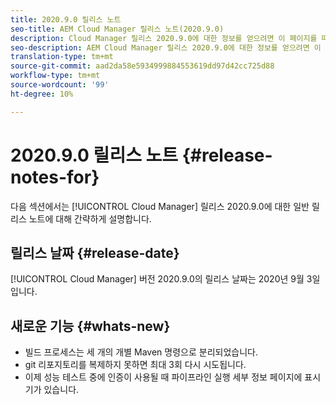 ```yaml
---
title: 2020.9.0 릴리스 노트
seo-title: AEM Cloud Manager 릴리스 노트(2020.9.0)
description: Cloud Manager 릴리스 2020.9.0에 대한 정보를 얻으려면 이 페이지를 따르십시오
seo-description: AEM Cloud Manager 릴리스 2020.9.0에 대한 정보를 얻으려면 이 페이지를 따르십시오
translation-type: tm+mt
source-git-commit: aad2da58e5934999884553619dd97d42cc725d88
workflow-type: tm+mt
source-wordcount: '99'
ht-degree: 10%

---
```


# 2020.9.0 릴리스 노트 {#release-notes-for}

다음 섹션에서는 [!UICONTROL Cloud Manager] 릴리스 2020.9.0에 대한 일반 릴리스 노트에 대해 간략하게 설명합니다.

## 릴리스 날짜 {#release-date}

[!UICONTROL Cloud Manager] 버전 2020.9.0의 릴리스 날짜는 2020년 9월 3일입니다.

## 새로운 기능 {#whats-new}

* 빌드 프로세스는 세 개의 개별 Maven 명령으로 분리되었습니다.
* git 리포지토리를 복제하지 못하면 최대 3회 다시 시도됩니다.
* 이제 성능 테스트 중에 인증이 사용될 때 파이프라인 실행 세부 정보 페이지에 표시기가 있습니다.
